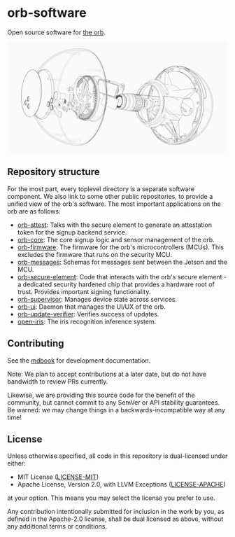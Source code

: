 # orb-software

Open source software for [the orb][inside-orb].

![A wireframe expansion of the orb][orb-wireframe]

## Repository structure

For the most part, every toplevel directory is a separate software component.
We also link to some other public repositories, to provide a unified view of
the orb's software. The most important applications on the orb are as follows:

- [orb-attest](orb-attest): Talks with the secure element to generate an
  attestation token for the signup backend service.
- [orb-core](https://github.com/worldcoin/orb-core): The core signup logic and
  sensor management of the orb.
- [orb-firmware](https://github.com/worldcoin/orb-firmware): The firmware for
  the orb's microcontrollers (MCUs). This excludes the firmware that runs on
  the security MCU.
- [orb-messages](https://github.com/worldcoin/orb-messages): Schemas for
  messages sent between the Jetson and the MCU.
- [orb-secure-element](https://github.com/worldcoin/orb-secure-element): Code
  that interacts with the orb's secure element - a dedicated security hardened
  chip that provides a hardware root of trust. Provides important signing
  functionality.
- [orb-supervisor](orb-supervisor): Manages device state across services.
- [orb-ui](orb-ui): Daemon that manages the UI/UX of the orb.
- [orb-update-verifier](update-verifier): Verifies success of updates.
- [open-iris](https://github.com/worldcoin/open-iris): The iris recognition
  inference system.

## Contributing

See the [mdbook][mdbook] for development documentation.

Note: We plan to accept contributions at a later date, but do not have
bandwidth to review PRs currently.

Likewise, we are providing this source code for the benefit of the community,
but cannot commit to any SemVer or API stability guarantees. Be warned: we may
change things in a backwards-incompatible way at any time!

## License

Unless otherwise specified, all code in this repository is dual-licensed under
either:

- MIT License ([LICENSE-MIT](LICENSE-MIT))
- Apache License, Version 2.0, with LLVM Exceptions
  ([LICENSE-APACHE](LICENSE-APACHE))

at your option. This means you may select the license you prefer to use.

Any contribution intentionally submitted for inclusion in the work by you, as
defined in the Apache-2.0 license, shall be dual licensed as above, without any
additional terms or conditions.

[inside-orb]: https://worldcoin.org/blog/engineering/opening-orb-look-inside-worldcoin-biometric-imaging-device
[mdbook]: https://worldcoin.github.io/orb-software
[orb-wireframe]: docs/src/orb-wireframe.png
